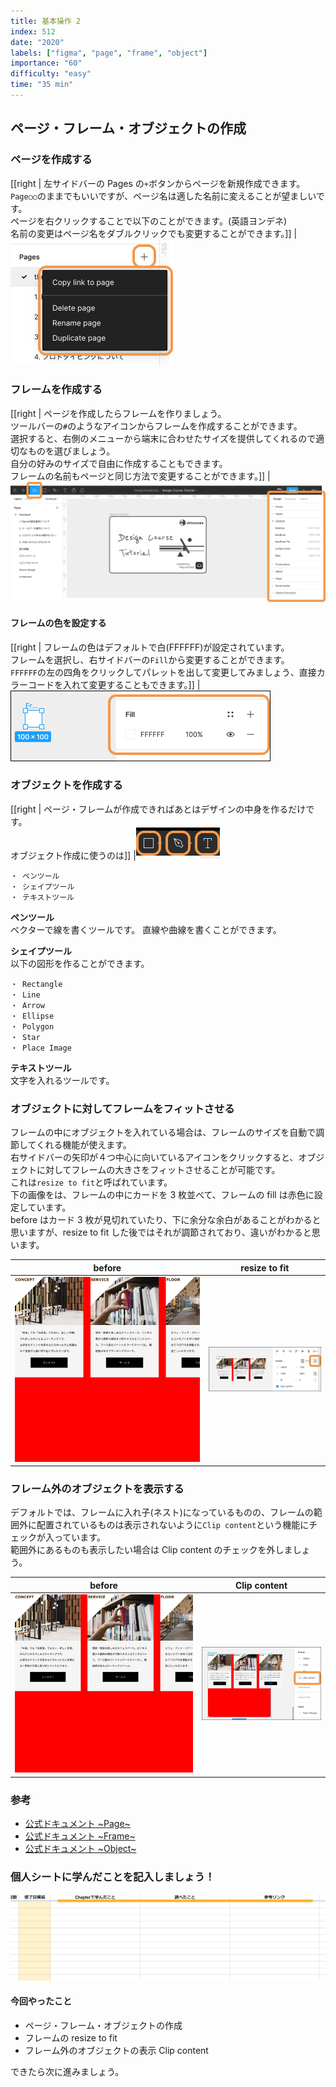 ```yaml
---
title: 基本操作 2
index: 512
date: "2020"
labels: ["figma", "page", "frame", "object"]
importance: "60"
difficulty: "easy"
time: "35 min"
---
```


## ページ・フレーム・オブジェクトの作成

### ページを作成する

[[right | 左サイドバーの Pages の`+`ボタンからページを新規作成できます。<br/>`Page○○`のままでもいいですが、ページ名は適した名前に変えることが望ましいです。<br/>ページを右クリックすることで以下のことができます。(英語ヨンデネ)<br/>名前の変更はページ名をダブルクリックでも変更することができます。]]
| ![page](img/page.png)

### フレームを作成する

[[right | ページを作成したらフレームを作りましょう。<br/>ツールバーの`#`のようなアイコンからフレームを作成することができます。<br/>選択すると、右側のメニューから端末に合わせたサイズを提供してくれるので適切なものを選びましょう。<br/>自分の好みのサイズで自由に作成することもできます。<br/>フレームの名前もページと同じ方法で変更することができます。]]
| ![frame](./img/frame.png)

#### フレームの色を設定する

[[right | フレームの色はデフォルトで白(FFFFFF)が設定されています。<br/>フレームを選択し、右サイドバーの`Fill`から変更することができます。<br/>`FFFFFF`の左の四角をクリックしてパレットを出して変更してみましょう、直接カラーコードを入れて変更することもできます。]]
| ![fill](./img/fill.png)

### オブジェクトを作成する

[[right | ページ・フレームが作成できればあとはデザインの中身を作るだけです。<br/>オブジェクト作成に使うのは]]
|![object](./img/object.png)

```
・ ペンツール
・ シェイプツール
・ テキストツール
```

**ペンツール**  
ベクターで線を書くツールです。 直線や曲線を書くことができます。

**シェイプツール**  
以下の図形を作ることができます。

```
・ Rectangle
・ Line
・ Arrow
・ Ellipse
・ Polygon
・ Star
・ Place Image
```

**テキストツール**  
文字を入れるツールです。

### オブジェクトに対してフレームをフィットさせる

フレームの中にオブジェクトを入れている場合は、フレームのサイズを自動で調節してくれる機能が使えます。  
右サイドバーの矢印が４つ中心に向いているアイコンをクリックすると、オブジェクトに対してフレームの大きさをフィットさせることが可能です。  
これは`resize to fit`と呼ばれています。  
下の画像をは、フレームの中にカードを 3 枚並べて、フレームの fill は赤色に設定しています。  
before はカード 3 枚が見切れていたり、下に余分な余白があることがわかると思いますが、resize to fit した後ではそれが調節されており、違いがわかると思います。

| before                      | resize to fit                             |
| --------------------------- | ----------------------------------------- |
| ![before](./img/before.png) | ![resize to fit](./img/resize-to-fit.png) |

### フレーム外のオブジェクトを表示する

デフォルトでは、フレームに入れ子(ネスト)になっているものの、フレームの範囲外に配置されているものは表示されないように`Clip content`という機能にチェックが入っています。  
範囲外にあるものも表示したい場合は Clip content のチェックを外しましょう。

| before                      | Clip content                    |
| --------------------------- | ------------------------------- |
| ![before](./img/before.png) | ![clip-content](./img/clip.png) |

### 参考

- [公式ドキュメント ~Page~](https://help.figma.com/hc/en-us/articles/360038511293-Create-and-Manage-Pages)
- [公式ドキュメント ~Frame~](https://help.figma.com/hc/en-us/articles/360041539473-Frames-in-Figma)
- [公式ドキュメント ~Object~](https://help.figma.com/hc/en-us/articles/360041064174-Access-tools-in-the-Editor-with-the-toolbar#Shape_tools)

### 個人シートに学んだことを記入しましょう！

![sheet](../../assets/sheet.png)

#### 今回やったこと

- ページ・フレーム・オブジェクトの作成
- フレームの resize to fit
- フレーム外のオブジェクトの表示 Clip content

できたら次に進みましょう。
